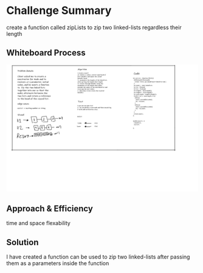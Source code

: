 # Challenge Summary
create a function called zipLists to zip two linked-lists regardless their length

## Whiteboard Process
![ll-zip](ll-zip.png)

## Approach & Efficiency
time and space flexability 

## Solution
I have created a function can be used to zip two linked-lists after passing them as a parameters inside the function
